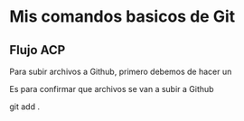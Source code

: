 # Mis comandos basicos de Git

## Flujo ACP

Para subir archivos a Github, primero debemos de hacer un 

Es para confirmar que archivos se van a subir a Github

git add .